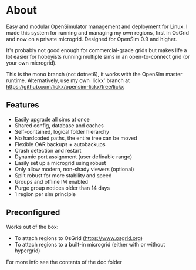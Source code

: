 # About
Easy and modular OpenSimulator management and deployment for Linux. I made this system for running and managing my own regions, first in OsGrid and now on a private microgrid. Designed for OpenSim 0.9 and higher.

It's probably not good enough for commercial-grade grids but makes life a lot easier for hobbyists running multiple sims in an open-to-connect grid (or your own microgrid).

This is the mono branch (not dotnet6), it works with the OpenSim master runtime.
Alternatively, use my own 'lickx' branch at https://github.com/lickx/opensim-lickx/tree/lickx

## Features
  * Easily upgrade all sims at once
  * Shared config, database and caches
  * Self-contained, logical folder hierarchy
  * No hardcoded paths, the entire tree can be moved
  * Flexible OAR backups + autobackups
  * Crash detection and restart
  * Dynamic port assignment (user definable range)
  * Easily set up a microgrid using robust
  * Only allow modern, non-shady viewers (optional)
  * Split robust for more stability and speed
  * Groups and offline IM enabled
  * Purge group notices older than 14 days
  * 1 region per sim principle

## Preconfigured
Works out of the box:

  * To attach regions to OsGrid (https://www.osgrid.org)
  * To attach regions to a built-in microgrid (either with or without hypergrid)

For more info see the contents of the doc folder
